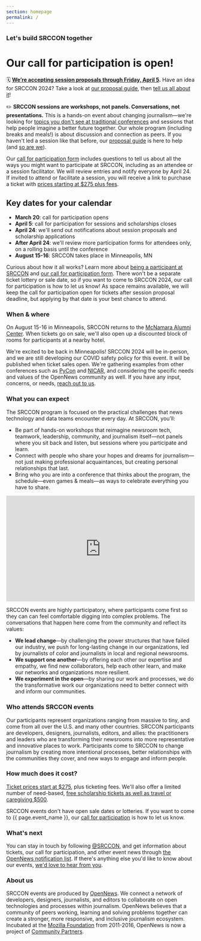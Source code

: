 ```yaml
---
section: homepage
permalink: /
---
```


### Let's build SRCCON together

# Our call for participation is open!

🗓 **[We’re accepting session proposals through Friday, April 5](/participation/form).** Have an idea for SRCCON 2024? Take a look at [our proposal guide](/sessions/proposal-guide/), then [tell us all about it](/participation/form)!

✏️ **SRCCON sessions are workshops, not panels. Conversations, not presentations.** This is a hands-on event about changing journalism—we're looking for [topics you don't see at traditional conferences](/sessions/proposal-guide/#what-we-look-for) and sessions that help people imagine a better future together. Our whole program (including breaks and meals!) is about discussion and connection as peers. If you haven't led a session like that before, our [proposal guide](/sessions/proposal-guide/) is here to help (and [so are we](mailto:srccon@opennews.org)).

Our [call for participation form](/participation/form/) includes questions to tell us about all the ways you might want to participate at SRCCON, including as an attendee or a session facilitator. We will review entries and notify everyone by April 24. If invited to attend or facilitate a session, you will receive a link to purchase a ticket with [prices starting at $275 plus fees](/attendees/#tickets).

## Key dates for your calendar

* **March 20**: call for participation opens
* **April 5**: call for participation for sessions and scholarships closes
* **April 24**: we'll send out notifications about session proposals and scholarship applications
* **After April 24**: we'll review more participation forms for attendees only, on a rolling basis until the conference
* **August 15-16**: SRCCON takes place in Minneapolis, MN

Curious about how it all works? Learn more about [being a participant at SRCCON](/attendees) and [our call for participation form](/participation/form). There won't be a separate ticket lottery or sale date, so if you want to come to SRCCON 2024, our call for participation is how to let us know! As space remains available, we will keep the call for participation open for tickets after session proposal deadline, but applying by that date is your best chance to attend.

### When & where

On August 15-16 in Minneapolis, SRCCON returns to the [McNamara Alumni Center](https://www.google.com/maps/place/McNamara+Alumni+Center/@44.975199,-93.2301774,17z/data=!3m1!4b1!4m5!3m4!1s0x52b32d18ed516031:0x5f984f594ceab6ad!8m2!3d44.975199!4d-93.2279887). When tickets go on sale, we'll also open up a discounted block of rooms for participants at a nearby hotel.

We're excited to be back in Minneapolis! SRCCON 2024 will be in-person, and we are still developing our COVID safety policy for this event. It will be published when ticket sales open. We're gathering examples from other conferences such as [PyCon](https://us.pycon.org/2024/about/health-safety-guidelines/) and [NICAR](https://www.ire.org/training/conferences/nicar-2024/nicar24-faq/), and considering the specific needs and values of the OpenNews community as well. If you have any input, concerns, or needs, [reach out to us](mailto:srccon@opennews.org).

### What you can expect

The SRCCON program is focused on the practical challenges that news technology and data teams encounter every day. At SRCCON, you’ll:

* Be part of hands-on workshops that reimagine newsroom tech, teamwork, leadership, community, and journalism itself—not panels where you sit back and listen, but sessions where you participate and learn.
* Connect with people who share your hopes and dreams for journalism—not just making professional acquaintances, but creating personal relationships that last.
* Bring who you are into a conference that thinks about the program, the schedule—even games & meals—as ways to celebrate everything you have to share.

<style>.embed-container { position: relative; padding-bottom: 56.25%; height: 0; overflow: hidden; max-width: 100%; margin-bottom: 1em; } .embed-container iframe, .embed-container object, .embed-container embed { position: absolute; top: 0; left: 0; width: 100%; height: 100%; }</style><div class='embed-container'><iframe src='https://player.vimeo.com/video/180221748' frameborder='0' webkitAllowFullScreen mozallowfullscreen allowFullScreen></iframe></div>

SRCCON events are highly participatory, where participants come first so they can can feel comfortable digging into complex problems. The conversations that happen here come from the community and reflect its values:

* **We lead change**—by challenging the power structures that have failed our industry, we push for long-lasting change in our organizations, led by journalists of color and journalists in local and regional newsrooms.
* **We support one another**—by offering each other our expertise and empathy, we find new collaborators, help each other learn, and make our networks and organizations more resilient.
* **We experiment in the open**—by sharing our work and processes, we do the transformative work our organizations need to better connect with and inform our communities.

### Who attends SRCCON events

Our participants represent organizations ranging from massive to tiny, and come from all over the U.S. and many other countries. SRCCON participants are developers, designers, journalists, editors, and allies: the practitioners and leaders who are transforming their newsrooms into more representative and innovative places to work. Participants come to SRCCON to change journalism by creating more intentional processes, better relationships with the communities they cover, and new ways to engage and inform people.

### How much does it cost?

[Ticket prices start at $275](/attendees/#tickets), plus ticketing fees. We'll also offer a limited number of need-based, [free scholarship tickets as well as travel or caregiving $500](/scholarships).

SRCCON events don't have open sale dates or lotteries. If you want to come to {{ page.event_name }}, our [call for participation](/participation/form) is how to let us know.

### What's next

You can stay in touch by following [@SRCCON](https://twitter.com/srccon), and get information about tickets, our call for participation, and other event news through [the OpenNews notification list](https://opennews.us5.list-manage.com/subscribe?u=71c95e9a43708843d2fdc1f09&id=996e9290cc). If there's anything else you'd like to know about our events, [we'd love to hear from you](mailto:srccon@opennews.org).

### About us

SRCCON events are produced by [OpenNews](https://opennews.org). We connect a network of developers, designers, journalists, and editors to collaborate on open technologies and processes within journalism. OpenNews believes that a community of peers working, learning and solving problems together can create a stronger, more responsive, and inclusive journalism ecosystem. Incubated at the [Mozilla Foundation](https://www.mozilla.org/en-US/foundation/) from 2011-2016, OpenNews is now a project of [Community Partners](http://communitypartners.org/).
